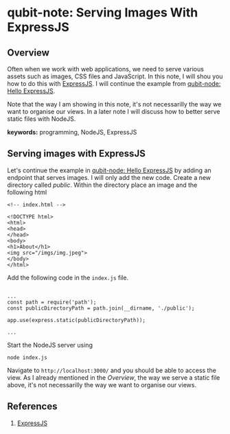 # qubit-note: Serving Images With ExpressJS

## Overview

Often when we work with web applications, we need to serve various assets such as images, CSS files and JavaScript.
In this note, I will shou you how to do this with <a href="https://expressjs.com/">ExpressJS</a>. I
will continue the example from <a href="how_to/2025-05-08-hello-expressJS.md">qubit-node: Hello ExpressJS</a>.

Note that the way I am showing in this note, it's not necessarilly the way we want to organise our views.
In a later note I will discuss how to better serve static files with NodeJS.

**keywords:** programming, NodeJS, ExpressJS

## Serving images with ExpressJS

Let's continue the example in <a href="how_to/2025-05-08-hello-expressJS.md">qubit-node: Hello ExpressJS</a> by
adding an endpoint that serves images. I will only add the new code. Create a new directory called _public_.
Within the directory place an image and the following html

```
<!-- index.html -->

<!DOCTYPE html>
<html>
<head>
</head>
<body>
<h1>About</h1>
<img src="/imgs/img.jpeg">
</body>
</html>

```

Add the following code in the ```index.js``` file.

```

...
const path = require('path');
const publicDirectoryPath = path.join(__dirname, './public');

app.use(express.static(publicDirectoryPath));

...

```

Start the NodeJS server using

```
node index.js
```

Navigate to ```http://localhost:3000/``` and you should be able to access the view. 
As I already mentioned in the _Overview_, the way we serve a static file above, it's not necessarilly the way we want to organise our views.

## References

1. <a href="https://expressjs.com/">ExpressJS</a>